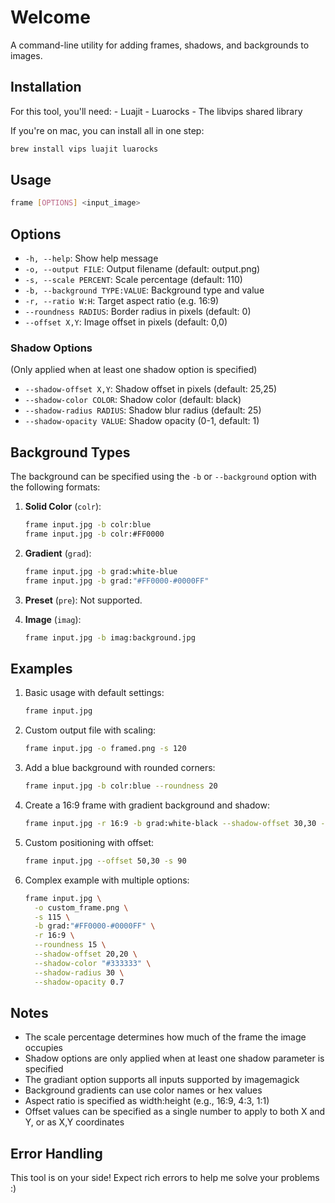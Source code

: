 # Welcome

A command-line utility for adding frames, shadows, and backgrounds to images.

## Installation
For this tool, you'll need:
    - Luajit
    - Luarocks
    - The libvips shared library

If you're on mac, you can install all in one step:
```bash
brew install vips luajit luarocks
```

## Usage

```bash
frame [OPTIONS] <input_image>
```

## Options

- `-h, --help`: Show help message
- `-o, --output FILE`: Output filename (default: output.png)
- `-s, --scale PERCENT`: Scale percentage (default: 110)
- `-b, --background TYPE:VALUE`: Background type and value
- `-r, --ratio W:H`: Target aspect ratio (e.g. 16:9)
- `--roundness RADIUS`: Border radius in pixels (default: 0)
- `--offset X,Y`: Image offset in pixels (default: 0,0)

### Shadow Options

(Only applied when at least one shadow option is specified)

- `--shadow-offset X,Y`: Shadow offset in pixels (default: 25,25)
- `--shadow-color COLOR`: Shadow color (default: black)
- `--shadow-radius RADIUS`: Shadow blur radius (default: 25)
- `--shadow-opacity VALUE`: Shadow opacity (0-1, default: 1)

## Background Types

The background can be specified using the `-b` or `--background` option with the following formats:

1. **Solid Color** (`colr`):

    ```bash
    frame input.jpg -b colr:blue
    frame input.jpg -b colr:#FF0000
    ```

2. **Gradient** (`grad`):

    ```bash
    frame input.jpg -b grad:white-blue
    frame input.jpg -b grad:"#FF0000-#0000FF"
    ```

3. **Preset** (`pre`):
   Not supported.
4. **Image** (`imag`):
    ```bash
    frame input.jpg -b imag:background.jpg
    ```

## Examples

1. Basic usage with default settings:

    ```bash
    frame input.jpg
    ```

2. Custom output file with scaling:

    ```bash
    frame input.jpg -o framed.png -s 120
    ```

3. Add a blue background with rounded corners:

    ```bash
    frame input.jpg -b colr:blue --roundness 20
    ```

4. Create a 16:9 frame with gradient background and shadow:

    ```bash
    frame input.jpg -r 16:9 -b grad:white-black --shadow-offset 30,30 --shadow-radius 15
    ```

5. Custom positioning with offset:

    ```bash
    frame input.jpg --offset 50,30 -s 90
    ```

6. Complex example with multiple options:
    ```bash
    frame input.jpg \
      -o custom_frame.png \
      -s 115 \
      -b grad:"#FF0000-#0000FF" \
      -r 16:9 \
      --roundness 15 \
      --shadow-offset 20,20 \
      --shadow-color "#333333" \
      --shadow-radius 30 \
      --shadow-opacity 0.7
    ```

## Notes

- The scale percentage determines how much of the frame the image occupies
- Shadow options are only applied when at least one shadow parameter is specified
- The gradiant option supports all inputs supported by imagemagick
- Background gradients can use color names or hex values
- Aspect ratio is specified as width:height (e.g., 16:9, 4:3, 1:1)
- Offset values can be specified as a single number to apply to both X and Y, or as X,Y coordinates

## Error Handling

This tool is on your side! Expect rich errors to help me solve your problems :)
